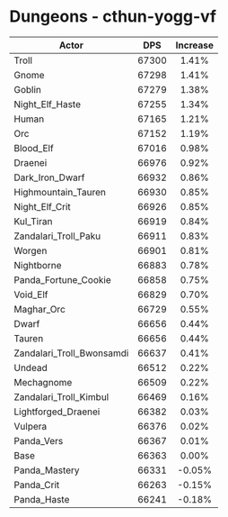 # Dungeons - cthun-yogg-vf
| Actor | DPS | Increase |
|---|:---:|:---:|
|Troll|67300|1.41%|
|Gnome|67298|1.41%|
|Goblin|67279|1.38%|
|Night_Elf_Haste|67255|1.34%|
|Human|67165|1.21%|
|Orc|67152|1.19%|
|Blood_Elf|67016|0.98%|
|Draenei|66976|0.92%|
|Dark_Iron_Dwarf|66932|0.86%|
|Highmountain_Tauren|66930|0.85%|
|Night_Elf_Crit|66926|0.85%|
|Kul_Tiran|66919|0.84%|
|Zandalari_Troll_Paku|66911|0.83%|
|Worgen|66901|0.81%|
|Nightborne|66883|0.78%|
|Panda_Fortune_Cookie|66858|0.75%|
|Void_Elf|66829|0.70%|
|Maghar_Orc|66729|0.55%|
|Dwarf|66656|0.44%|
|Tauren|66656|0.44%|
|Zandalari_Troll_Bwonsamdi|66637|0.41%|
|Undead|66512|0.22%|
|Mechagnome|66509|0.22%|
|Zandalari_Troll_Kimbul|66469|0.16%|
|Lightforged_Draenei|66382|0.03%|
|Vulpera|66376|0.02%|
|Panda_Vers|66367|0.01%|
|Base|66363|0.00%|
|Panda_Mastery|66331|-0.05%|
|Panda_Crit|66263|-0.15%|
|Panda_Haste|66241|-0.18%|
